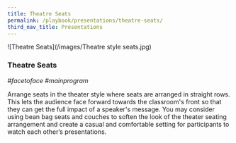 ```yaml
---
title: Theatre Seats 
permalink: /playbook/presentations/theatre-seats/
third_nav_title: Presentations
---
```


![Theatre Seats](/images/Theatre style seats.jpg)

### Theatre Seats
*#facetoface #mainprogram*

Arrange seats in the theater style where seats are arranged in straight rows. This lets the audience face forward towards the classroom's front so that they can get the full impact of a speaker's message. You may consider using bean bag seats and couches to soften the look of the theater seating arrangement and create a casual and comfortable setting for participants to watch each other’s presentations.
